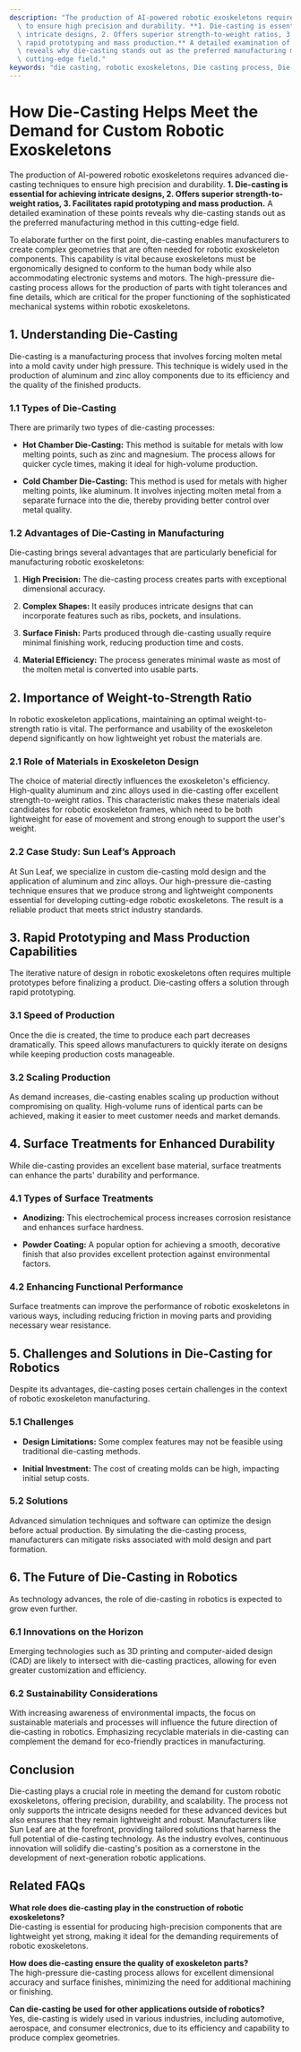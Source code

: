 ```yaml
---
description: "The production of AI-powered robotic exoskeletons requires advanced die-casting techniques\
  \ to ensure high precision and durability. **1. Die-casting is essential for achieving\
  \ intricate designs, 2. Offers superior strength-to-weight ratios, 3. Facilitates\
  \ rapid prototyping and mass production.** A detailed examination of these points\
  \ reveals why die-casting stands out as the preferred manufacturing method in this\
  \ cutting-edge field."
keywords: "die casting, robotic exoskeletons, Die casting process, Die-cast aluminum"
---
```

# How Die-Casting Helps Meet the Demand for Custom Robotic Exoskeletons

The production of AI-powered robotic exoskeletons requires advanced die-casting techniques to ensure high precision and durability. **1. Die-casting is essential for achieving intricate designs, 2. Offers superior strength-to-weight ratios, 3. Facilitates rapid prototyping and mass production.** A detailed examination of these points reveals why die-casting stands out as the preferred manufacturing method in this cutting-edge field.

To elaborate further on the first point, die-casting enables manufacturers to create complex geometries that are often needed for robotic exoskeleton components. This capability is vital because exoskeletons must be ergonomically designed to conform to the human body while also accommodating electronic systems and motors. The high-pressure die-casting process allows for the production of parts with tight tolerances and fine details, which are critical for the proper functioning of the sophisticated mechanical systems within robotic exoskeletons.

## **1. Understanding Die-Casting**

Die-casting is a manufacturing process that involves forcing molten metal into a mold cavity under high pressure. This technique is widely used in the production of aluminum and zinc alloy components due to its efficiency and the quality of the finished products.

### **1.1 Types of Die-Casting**

There are primarily two types of die-casting processes:

- **Hot Chamber Die-Casting:** This method is suitable for metals with low melting points, such as zinc and magnesium. The process allows for quicker cycle times, making it ideal for high-volume production.
  
- **Cold Chamber Die-Casting:** This method is used for metals with higher melting points, like aluminum. It involves injecting molten metal from a separate furnace into the die, thereby providing better control over metal quality.

### **1.2 Advantages of Die-Casting in Manufacturing**

Die-casting brings several advantages that are particularly beneficial for manufacturing robotic exoskeletons:

1. **High Precision:** The die-casting process creates parts with exceptional dimensional accuracy.
  
2. **Complex Shapes:** It easily produces intricate designs that can incorporate features such as ribs, pockets, and insulations.
  
3. **Surface Finish:** Parts produced through die-casting usually require minimal finishing work, reducing production time and costs.

4. **Material Efficiency:** The process generates minimal waste as most of the molten metal is converted into usable parts.

## **2. Importance of Weight-to-Strength Ratio**

In robotic exoskeleton applications, maintaining an optimal weight-to-strength ratio is vital. The performance and usability of the exoskeleton depend significantly on how lightweight yet robust the materials are.

### **2.1 Role of Materials in Exoskeleton Design**

The choice of material directly influences the exoskeleton's efficiency. High-quality aluminum and zinc alloys used in die-casting offer excellent strength-to-weight ratios. This characteristic makes these materials ideal candidates for robotic exoskeleton frames, which need to be both lightweight for ease of movement and strong enough to support the user's weight.

### **2.2 Case Study: Sun Leaf’s Approach**

At Sun Leaf, we specialize in custom die-casting mold design and the application of aluminum and zinc alloys. Our high-pressure die-casting technique ensures that we produce strong and lightweight components essential for developing cutting-edge robotic exoskeletons. The result is a reliable product that meets strict industry standards.

## **3. Rapid Prototyping and Mass Production Capabilities**

The iterative nature of design in robotic exoskeletons often requires multiple prototypes before finalizing a product. Die-casting offers a solution through rapid prototyping.

### **3.1 Speed of Production**

Once the die is created, the time to produce each part decreases dramatically. This speed allows manufacturers to quickly iterate on designs while keeping production costs manageable.

### **3.2 Scaling Production**

As demand increases, die-casting enables scaling up production without compromising on quality. High-volume runs of identical parts can be achieved, making it easier to meet customer needs and market demands.

## **4. Surface Treatments for Enhanced Durability**

While die-casting provides an excellent base material, surface treatments can enhance the parts' durability and performance.

### **4.1 Types of Surface Treatments**

- **Anodizing:** This electrochemical process increases corrosion resistance and enhances surface hardness.
  
- **Powder Coating:** A popular option for achieving a smooth, decorative finish that also provides excellent protection against environmental factors.

### **4.2 Enhancing Functional Performance**

Surface treatments can improve the performance of robotic exoskeletons in various ways, including reducing friction in moving parts and providing necessary wear resistance.

## **5. Challenges and Solutions in Die-Casting for Robotics**

Despite its advantages, die-casting poses certain challenges in the context of robotic exoskeleton manufacturing.

### **5.1 Challenges**

- **Design Limitations:** Some complex features may not be feasible using traditional die-casting methods.
  
- **Initial Investment:** The cost of creating molds can be high, impacting initial setup costs.

### **5.2 Solutions**

Advanced simulation techniques and software can optimize the design before actual production. By simulating the die-casting process, manufacturers can mitigate risks associated with mold design and part formation.

## **6. The Future of Die-Casting in Robotics**

As technology advances, the role of die-casting in robotics is expected to grow even further.

### **6.1 Innovations on the Horizon**

Emerging technologies such as 3D printing and computer-aided design (CAD) are likely to intersect with die-casting practices, allowing for even greater customization and efficiency.

### **6.2 Sustainability Considerations**

With increasing awareness of environmental impacts, the focus on sustainable materials and processes will influence the future direction of die-casting in robotics. Emphasizing recyclable materials in die-casting can complement the demand for eco-friendly practices in manufacturing.

## Conclusion

Die-casting plays a crucial role in meeting the demand for custom robotic exoskeletons, offering precision, durability, and scalability. The process not only supports the intricate designs needed for these advanced devices but also ensures that they remain lightweight and robust. Manufacturers like Sun Leaf are at the forefront, providing tailored solutions that harness the full potential of die-casting technology. As the industry evolves, continuous innovation will solidify die-casting's position as a cornerstone in the development of next-generation robotic applications.

## Related FAQs

**What role does die-casting play in the construction of robotic exoskeletons?**  
Die-casting is essential for producing high-precision components that are lightweight yet strong, making it ideal for the demanding requirements of robotic exoskeletons.

**How does die-casting ensure the quality of exoskeleton parts?**  
The high-pressure die-casting process allows for excellent dimensional accuracy and surface finishes, minimizing the need for additional machining or finishing.

**Can die-casting be used for other applications outside of robotics?**  
Yes, die-casting is widely used in various industries, including automotive, aerospace, and consumer electronics, due to its efficiency and capability to produce complex geometries.
